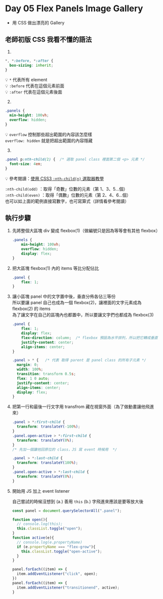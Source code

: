 # Day 05 Flex Panels Image Gallery

- 用 CSS 做出漂亮的 Gallery

## 老師初版 CSS 我看不懂的語法

1.  
```css
*, *:before, *:after {
  box-sizing: inherit;
} 
```
    
💡 `*` 代表所有 element <br>
💡 `:before` 代表在這個元素前面 <br>
💡 `:after` 代表在這個元素後面 <br>

2.  

```css
.panels {
  min-height: 100vh;
  overflow: hidden;
}
```
💡 `overflow` 控制那些超出範圍的內容該怎麼樣  <br>
    `overflow: hidden` 就是把超出範圍的內容隱藏

3.  
```css
.panel p:nth-child(2) {  /* 選取 panel class 裡面第二個 <p> 元素 */
  font-size: 4em;
}
```
💡 參考閱讀：[使用 CSS3 `:nth-child(n)` 選取器教學](http://csscoke.com/2013/09/21/%E4%BD%BF%E7%94%A8css3-nth-childn-%E9%81%B8%E5%8F%96%E5%99%A8%E8%A9%B3%E8%A7%A3/)

`:nth-child(odd)` ：取得「奇數」位數的元素（第 1、3、5...個） <br>
`:nth-child(even)` ：取得「偶數」位數的元素（第 2、4、6...個） <br>
也可以如上面的範例直接寫數字，也可寫算式（詳情看參考閱讀）

## 執行步驟

1. 先將整個大區塊 div 變成 flexbox(1)（做編號只是因為等等會有其他 flexbox）

    ```css
    .panels {
    	min-height: 100vh;
    	overflow: hidden;
    	display: flex;
    }
    ```

2. 把大區塊 flexbox(1) 內的 items 等比分配佔比

    ```css
    .panel {
    	flex: 1;
    }
    ```

3. 讓小區塊 panel 中的文字置中後，垂直分佈各佔三等份  <br>
所以要讓 panel 自己也成為一個 flexbox(2)，讓裡面的文字元素成為 flexbox(2) 的 items <br>
為了讓文字在自己的區塊內也都置中，所以要讓文字們也都成為 flexbox(3)

    ```css
    .panel {
    	flex: 1;
    	display: flex;
    	flex-direction: column;  /* flexbox 預設為水平排列，所以把它轉成垂直 */
    	justify-content: center;
    	align-items: center;
    }

    .panel > * {   /* 代表 取得 parent 是 panel class 的所有子元素 */
      margin: 0;
      width: 100%;
      transition: transform 0.5s;
      flex: 1 0 auto;
      justify-content: center;
      align-items: center;
      display: flex;
    }
    ```

4. 把第一行和最後一行文字用 transfrom 藏在視窗外面（為了做動畫讓他飛進來）

    ```css
    .panel > *:first-child {
      transform: translateY(-100%);
    }
    .panel.open-active > *:first-child {
      transform: translateY(0%);
    }
    /* 先加一個讓他回原位的 class，JS 寫 event 時候用  */

    .panel > *:last-child {
      transform: translateY(100%);
    }
    .panel.open-active > *:last-child {
      transform: translateY(0%);
    }
    ```

5. 開始用 JS 加上 event listener

    自己嘗試的時候沒想到 (a.) 善用 `this` (b.) 字飛進來應該是要等放大後

    ```jsx
    const panel = document.querySelectorAll(".panel");

    function open(){
      // console.log(this);
      this.classList.toggle("open");
    }
    function active(e){
      // console.log(e.propertyName)
      if (e.propertyName === "flex-grow"){
        this.classList.toggle("open-active");
      }
    }

    panel.forEach((item) => {
      item.addEventListener("click", open);
    })
    panel.forEach((item) => {
      item.addEventListener("transitionend", active);
    }
    ```
